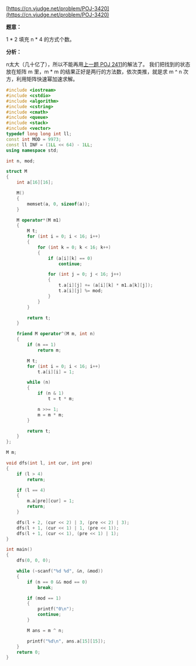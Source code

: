 [https://cn.vjudge.net/problem/POJ-3420](https://cn.vjudge.net/problem/POJ-3420)

**题意：**

1 * 2 填充 n * 4 的方式个数。

**分析：**

n太大（几十亿了），所以不能再用[上一题 POJ 2411](https://github.com/Hapoa/Accepted/blob/master/05%20-%20%E7%8A%B6%E5%8E%8Bdp/002%20-%20POJ%202411.md)的解法了。
我们把找到的状态放在矩阵 m 里，m * m 的结果正好是两行的方法数，依次类推，就是求 m ^ n 次方，利用矩阵快速幂加速求解。

```c++
#include <iostream>
#include <cstdio>
#include <algorithm>
#include <cstring>
#include <cmath>
#include <queue>
#include <stack>
#include <vector>
typedef long long int ll;
const int MOD = 9973;
const ll INF = (1LL << 64) - 1LL;
using namespace std;

int n, mod;

struct M
{
	int a[16][16];

	M()
	{
		memset(a, 0, sizeof(a));
	}

	M operator*(M m1)
	{
		M t;
		for (int i = 0; i < 16; i++)
		{
			for (int k = 0; k < 16; k++)
			{
				if (a[i][k] == 0)
					continue;

				for (int j = 0; j < 16; j++)
				{
					t.a[i][j] += (a[i][k] * m1.a[k][j]);
					t.a[i][j] %= mod;
				}
			}
		}

		return t;
	}

	friend M operator^(M m, int n)
	{
		if (n == 1)
			return m;

		M t;
		for (int i = 0; i < 16; i++)
			t.a[i][i] = 1;

		while (n)
		{
			if (n & 1)
				t = t * m;

			n >>= 1;
			m = m * m;
		}

		return t;
	}
};

M m;

void dfs(int l, int cur, int pre)
{
	if (l > 4)
		return;

	if (l == 4)
	{
		m.a[pre][cur] = 1;
		return;
	}

	dfs(l + 2, (cur << 2) | 3, (pre << 2) | 3);
	dfs(l + 1, (cur << 1) | 1, (pre << 1));
	dfs(l + 1, (cur << 1), (pre << 1) | 1);
}

int main()
{
	dfs(0, 0, 0);

	while (~scanf("%d %d", &n, &mod))
	{
		if (n == 0 && mod == 0)
			break;

		if (mod == 1)
		{
			printf("0\n");
			continue;
		}

		M ans = m ^ n;

		printf("%d\n", ans.a[15][15]);
	}
	return 0;
}
```
